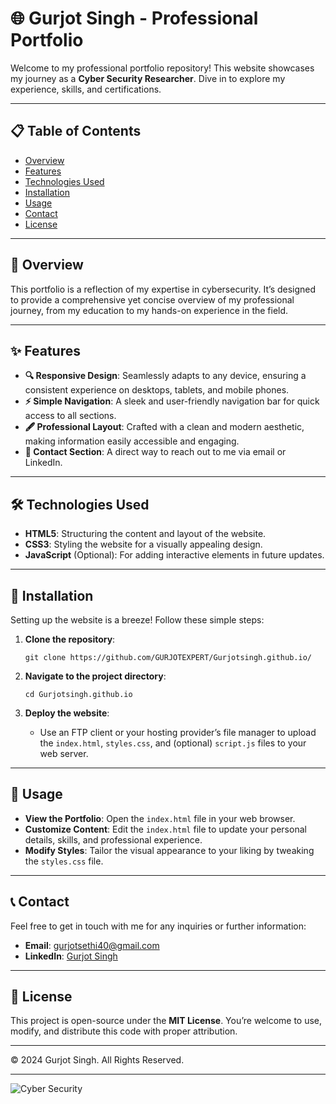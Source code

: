 # 🌐 Gurjot Singh - Professional Portfolio

Welcome to my professional portfolio repository! This website showcases my journey as a **Cyber Security Researcher**. Dive in to explore my experience, skills, and certifications.

---

## 📋 Table of Contents
- [Overview](#overview)
- [Features](#features)
- [Technologies Used](#technologies-used)
- [Installation](#installation)
- [Usage](#usage)
- [Contact](#contact)
- [License](#license)

---

## 🎯 Overview
This portfolio is a reflection of my expertise in cybersecurity. It’s designed to provide a comprehensive yet concise overview of my professional journey, from my education to my hands-on experience in the field.

---

## ✨ Features
- **🔍 Responsive Design**: Seamlessly adapts to any device, ensuring a consistent experience on desktops, tablets, and mobile phones.
- **⚡ Simple Navigation**: A sleek and user-friendly navigation bar for quick access to all sections.
- **🖋️ Professional Layout**: Crafted with a clean and modern aesthetic, making information easily accessible and engaging.
- **📧 Contact Section**: A direct way to reach out to me via email or LinkedIn.

---

## 🛠️ Technologies Used
- **HTML5**: Structuring the content and layout of the website.
- **CSS3**: Styling the website for a visually appealing design.
- **JavaScript** (Optional): For adding interactive elements in future updates.

---

## 🚀 Installation
Setting up the website is a breeze! Follow these simple steps:

1. **Clone the repository**:
    ```
    git clone https://github.com/GURJOTEXPERT/Gurjotsingh.github.io/
    ```

2. **Navigate to the project directory**:
    ```
    cd Gurjotsingh.github.io
    ```

3. **Deploy the website**:
    - Use an FTP client or your hosting provider’s file manager to upload the `index.html`, `styles.css`, and (optional) `script.js` files to your web server.

---

## 🎨 Usage
- **View the Portfolio**: Open the `index.html` file in your web browser.
- **Customize Content**: Edit the `index.html` file to update your personal details, skills, and professional experience.
- **Modify Styles**: Tailor the visual appearance to your liking by tweaking the `styles.css` file.

---

## 📞 Contact
Feel free to get in touch with me for any inquiries or further information:

- **Email**: [gurjotsethi40@gmail.com](mailto:gurjotsethi40@gmail.com)
- **LinkedIn**: [Gurjot Singh](https://www.linkedin.com/in/gurjot-singh-8198b3220)

---

## 📄 License
This project is open-source under the **MIT License**. You’re welcome to use, modify, and distribute this code with proper attribution.

---

&copy; 2024 Gurjot Singh. All Rights Reserved.

---

![Cyber Security](https://www.example.com/image-link-here.jpg)
